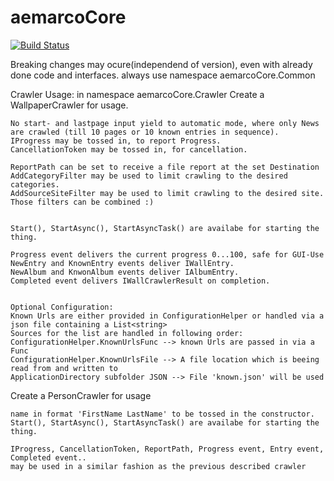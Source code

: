 # aemarcoCore

[![Build Status](https://dev.azure.com/aemarco/aemarcoCentral/_apis/build/status/aemarco.aemarcoCore?branchName=master)](https://dev.azure.com/aemarco/aemarcoCentral/_build/latest?definitionId=9&branchName=master)


Breaking changes may ocure(independend of version), even with already done code and interfaces.
always use namespace aemarcoCore.Common

Crawler Usage:
in namespace aemarcoCore.Crawler
Create a WallpaperCrawler for usage.

	No start- and lastpage input yield to automatic mode, where only News are crawled (till 10 pages or 10 known entries in sequence).
	IProgress may be tossed in, to report Progress.
	CancellationToken may be tossed in, for cancellation.

	ReportPath can be set to receive a file report at the set Destination
	AddCategoryFilter may be used to limit crawling to the desired categories.
	AddSourceSiteFilter may be used to limit crawling to the desired site.
	Those filters can be combined :)


	Start(), StartAsync(), StartAsyncTask() are availabe for starting the thing.

	Progress event delivers the current progress 0...100, safe for GUI-Use
	NewEntry and KnownEntry events deliver IWallEntry.
	NewAlbum and KnwonAlbum events deliver IAlbumEntry.
	Completed event delivers IWallCrawlerResult on completion.
	

	Optional Configuration:
	Known Urls are either provided in ConfigurationHelper or handled via a json file containing a List<string>
	Sources for the list are handled in following order:
	ConfigurationHelper.KnownUrlsFunc --> known Urls are passed in via a Func
	ConfigurationHelper.KnownUrlsFile --> A file location which is beeing read from and written to	
	ApplicationDirectory subfolder JSON --> File 'known.json' will be used


Create a PersonCrawler for usage

	name in format 'FirstName LastName' to be tossed in the constructor.
	Start(), StartAsync(), StartAsyncTask() are availabe for starting the thing.

	IProgress, CancellationToken, ReportPath, Progress event, Entry event, Completed event..
	may be used in a similar fashion as the previous described crawler



